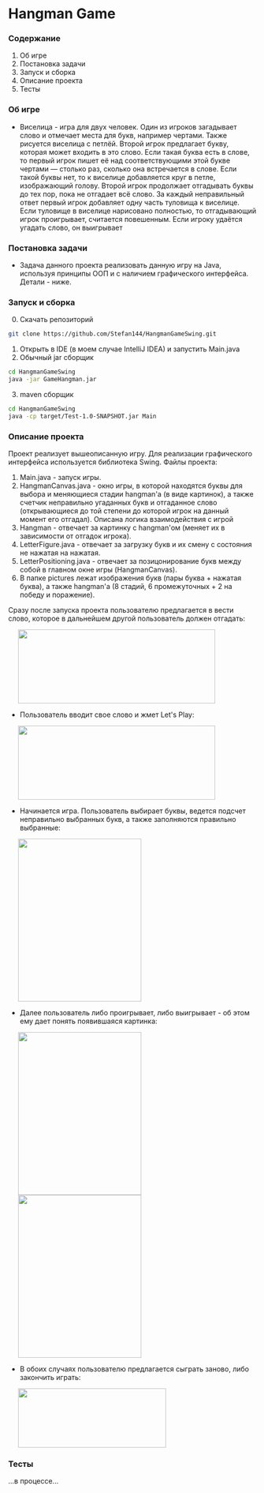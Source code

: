 # Hangman Game


### Содержание
 
1. Об игре
2. Постановка задачи
3. Запуск и сборка
4. Описание проекта
5. Тесты

### Об игре

* Виселица - игра для двух человек. Один из игроков загадывает слово и отмечает места для букв, например чертами. Также рисуется виселица с петлёй. Второй игрок предлагает букву, которая может входить в это слово. Если такая буква есть в слове, то первый игрок пишет её над соответствующими этой букве чертами — столько раз, сколько она встречается в слове. Если такой буквы нет, то к виселице добавляется круг в петле, изображающий голову. Второй игрок продолжает отгадывать буквы до тех пор, пока не отгадает всё слово. За каждый неправильный ответ первый игрок добавляет одну часть туловища к виселице. Если туловище в виселице нарисовано полностью, то отгадывающий игрок проигрывает, считается повешенным. Если игроку удаётся угадать слово, он выигрывает 

### Постановка задачи

* Задача данного проекта реализовать данную игру на Java, используя принципы ООП и с наличием графического интерфейса. Детали - ниже.

### Запуск и сборка

0. Скачать репозиторий
```bash
git clone https://github.com/Stefan144/HangmanGameSwing.git
```
1. Открыть в IDE (в моем случае IntelliJ IDEA) и запустить Main.java
2. Обычный jar сборщик
```bash
cd HangmanGameSwing
java -jar GameHangman.jar
```
3. maven сборщик
```bash
cd HangmanGameSwing
java -cp target/Test-1.0-SNAPSHOT.jar Main
```


### Описание проекта


Проект реализует вышеописанную игру. Для реализации графического интерфейса используется библиотека Swing. Файлы проекта:

1. Main.java - запуск игры.
2. HangmanCanvas.java - окно игры, в которой находятся буквы для выбора и меняющиеся стадии hangman'a (в виде картинок), а также счетчик неправильно угаданных букв и отгаданное слово (открывающиеся до той степени до которой игрок на данный момент его отгадал). Описана логика взаимодействия с игрой
3. Hangman - отвечает за картинку с hangman'ом (меняет их в зависимости от отгадок игрока).
4. LetterFigure.java - отвечает за загрузку букв и их смену с состояния не нажатая на нажатая.
5. LetterPositioning.java - отвечает за позицонирование букв между собой в главном окне игры (HangmanCanvas).
6. В папке pictures лежат изображения букв (пары буква + нажатая буква), а также hangman'a (8 стадий, 6 промежуточных + 2 на победу и поражение).

Сразу после запуска проекта пользователю предлагается в вести слово, которое в дальнейшем другой пользователь должен отгадать:

<img src="https://i.imgur.com/SjkCZRu.png" width="400" height="150"  hspace="20"/>

* Пользователь вводит свое слово и жмет Let's Play:

<img src="https://i.imgur.com/B6gDlxX.png" width="400" height="150"  hspace="20"/>

* Начинается игра. Пользователь выбирает буквы, ведется подсчет неправильно выбранных букв, а также заполняются правильно выбранные:

<img src="https://i.imgur.com/jmh5dw7.png" width="250" height="330"  hspace="20"/>

* Далее пользователь либо проигрывает, либо выигрывает - об этом ему дает понять появившаяся картинка:

<img src="https://i.imgur.com/xg5zYmv.png" width="250" height="330" hspace="20"/><img src="https://i.imgur.com/oghxYXL.png" width="250" height="330" hspace="20"/>

* В обоих случаях пользователю предлагается сыграть заново, либо закончить играть:

<img src="https://i.imgur.com/jJKtdkA.png" width="300" height="120"  hspace="20"/>

### Тесты

...в процессе...
